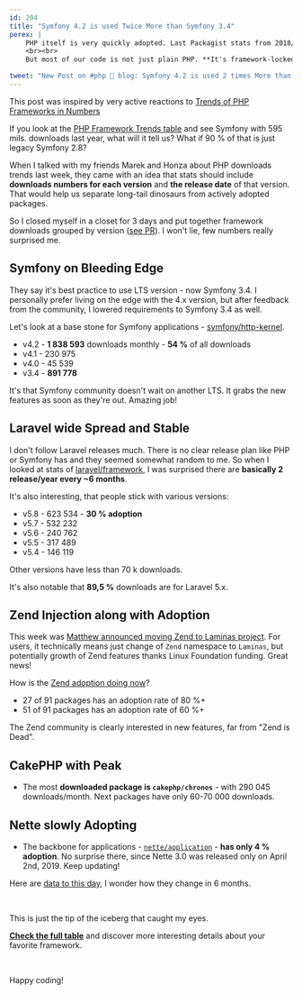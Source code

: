 ```yaml
---
id: 204
title: "Symfony 4.2 is used Twice More than Symfony 3.4"
perex: |
    PHP itself is very quickly adopted. Last Packagist stats from 2018/11 [report 32,6 %](https://blog.packagist.com/php-versions-stats-2018-2-edition) people are using PHP 7.2. That's a very nice number, great job y' all!
    <br><br>
    But most of our code is not just plain PHP. **It's framework-locked PHP**. How is framework adoption?

tweet: "New Post on #php 🐘 blog: Symfony 4.2 is used 2 times More than #symfony 3.4 ... Includes also #laravel #zend #yii #nettefw and #cakephp download stats by version"
---
```


<div class="alert alert-sm alert-success mt-3">
This post was inspired by very active reactions to <a href="/blog/2019/04/11/trends-of-php-frameworks-in-numbers/">Trends of PHP Frameworks in Numbers</a>
</div>

If you look at the [PHP Framework Trends table](/php-framework-trends) and see Symfony with 595 mils. downloads last year, what will it tell us? What if 90 % of that is just legacy Symfony 2.8?

When I talked with my friends Marek and Honza about PHP downloads trends last week, they came with an idea that stats should include **downloads numbers for each version** and **the release date** of that version. That would help us separate long-tail dinosaurs from actively adopted packages.

So I closed myself in a closet for 3 days and put together framework downloads grouped by version ([see PR](https://github.com/TomasVotruba/tomasvotruba.com/pull/738/files)). I won't lie, few numbers really surprised me.

## Symfony on Bleeding Edge

They say it's best practice to use LTS version - now Symfony 3.4. I personally prefer living on the edge with the 4.x version, but after feedback from the community, I lowered requirements to Symfony 3.4 as well.

Let's look at a base stone for Symfony applications - [symfony/http-kernel](/package-downloads-by-version/#symfony-http-kernel/).

- v4.2 - **1 838 593** downloads monthly - **54 %** of all downloads
- v4.1 - 230 975
- v4.0 - 45 539
- v3.4 - **891 778**

It's that Symfony community doesn't wait on another LTS. It grabs the new features as soon as they're out. Amazing job!

## Laravel wide Spread and Stable

I don't follow Laravel releases much. There is no clear release plan like PHP or Symfony has and they seemed somewhat random to me.
So when I looked at stats of [laravel/framework](/package-downloads-by-version/#laravel-framework/), I was surprised there are **basically 2 release/year every ~6 months**.

It's also interesting, that people stick with various versions:

- v5.8 - 623 534 - **30 % adoption**
- v5.7 - 532 232
- v5.6 - 240 762
- v5.5 - 317 489
- v5.4 - 146 119

Other versions have less than 70 k downloads.

It's also notable that **89,5 %** downloads are for Laravel 5.x.

## Zend Injection along with Adoption

This week was [Matthew announced moving Zend to Laminas project](https://mwop.net/blog/2019-04-17-from-zend-to-laminas.html). For users, it technically means just change of `Zend` namespace to `Laminas`, but potentially growth of Zend features thanks Linux Foundation funding. Great news!

How is the [Zend adoption doing now](/package-downloads-by-version/#zend/)?

- 27 of 91 packages has an adoption rate of 80 %+
- 51 of 91 packages has an adoption rate of 60 %+

The Zend community is clearly interested in new features, far from "Zend is Dead".

## CakePHP with Peak

- The most **downloaded package is `cakephp/chronos`** - with 290 045 downloads/month. Next packages have only 60-70 000 downloads.

## Nette slowly Adopting

- The backbone for applications - [`nette/application`](/package-downloads-by-version/#nette-application/) - **has only 4 % adoption**. No surprise there, since Nette 3.0 was released only on April 2nd, 2019. Keep updating!


Here are [data to this day](https://github.com/TomasVotruba/tomasvotruba.com/blob/6c9df3aa834a213ea1a94d619f4cbc1564ff727e/source/_data/generated/vendor_packages_by_version.yaml), I wonder how they change in 6 months.

<br>

This is just the tip of the iceberg that caught my eyes.

**[Check the full table](/package-downloads-by-version)** and discover more interesting details about your favorite framework.

<br>

Happy coding!
